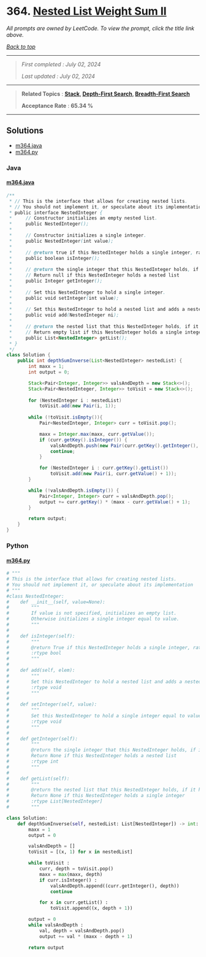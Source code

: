 # 364. [Nested List Weight Sum II](<https://leetcode.com/problems/nested-list-weight-sum-ii>)

*All prompts are owned by LeetCode. To view the prompt, click the title link above.*

*[Back to top](<../README.md>)*

------

> *First completed : July 02, 2024*
>
> *Last updated : July 02, 2024*

------

> **Related Topics** : **[Stack](<by_topic/Stack.md>), [Depth-First Search](<by_topic/Depth-First Search.md>), [Breadth-First Search](<by_topic/Breadth-First Search.md>)**
>
> **Acceptance Rate** : **65.34 %**

------

## Solutions

- [m364.java](<../my-submissions/m364.java>)
- [m364.py](<../my-submissions/m364.py>)
### Java
#### [m364.java](<../my-submissions/m364.java>)
```Java
/**
 * // This is the interface that allows for creating nested lists.
 * // You should not implement it, or speculate about its implementation
 * public interface NestedInteger {
 *     // Constructor initializes an empty nested list.
 *     public NestedInteger();
 *
 *     // Constructor initializes a single integer.
 *     public NestedInteger(int value);
 *
 *     // @return true if this NestedInteger holds a single integer, rather than a nested list.
 *     public boolean isInteger();
 *
 *     // @return the single integer that this NestedInteger holds, if it holds a single integer
 *     // Return null if this NestedInteger holds a nested list
 *     public Integer getInteger();
 *
 *     // Set this NestedInteger to hold a single integer.
 *     public void setInteger(int value);
 *
 *     // Set this NestedInteger to hold a nested list and adds a nested integer to it.
 *     public void add(NestedInteger ni);
 *
 *     // @return the nested list that this NestedInteger holds, if it holds a nested list
 *     // Return empty list if this NestedInteger holds a single integer
 *     public List<NestedInteger> getList();
 * }
 */
class Solution {
    public int depthSumInverse(List<NestedInteger> nestedList) {
        int maxx = 1;
        int output = 0;

        Stack<Pair<Integer, Integer>> valsAndDepth = new Stack<>();
        Stack<Pair<NestedInteger, Integer>> toVisit = new Stack<>();
        
        for (NestedInteger i : nestedList)
            toVisit.add(new Pair(i, 1));
        
        while (!toVisit.isEmpty()){
            Pair<NestedInteger, Integer> curr = toVisit.pop();

            maxx = Integer.max(maxx, curr.getValue());
            if (curr.getKey().isInteger()) {
                valsAndDepth.push(new Pair(curr.getKey().getInteger(), curr.getValue()));
                continue;
            }

            for (NestedInteger i : curr.getKey().getList())
                toVisit.add(new Pair(i, curr.getValue() + 1));
        }

        while (!valsAndDepth.isEmpty()) {
            Pair<Integer, Integer> curr = valsAndDepth.pop();
            output += curr.getKey() * (maxx - curr.getValue() + 1);
        }

        return output;
    }
}
```

### Python
#### [m364.py](<../my-submissions/m364.py>)
```Python
# """
# This is the interface that allows for creating nested lists.
# You should not implement it, or speculate about its implementation
# """
#class NestedInteger:
#    def __init__(self, value=None):
#        """
#        If value is not specified, initializes an empty list.
#        Otherwise initializes a single integer equal to value.
#        """
#
#    def isInteger(self):
#        """
#        @return True if this NestedInteger holds a single integer, rather than a nested list.
#        :rtype bool
#        """
#
#    def add(self, elem):
#        """
#        Set this NestedInteger to hold a nested list and adds a nested integer elem to it.
#        :rtype void
#        """
#
#    def setInteger(self, value):
#        """
#        Set this NestedInteger to hold a single integer equal to value.
#        :rtype void
#        """
#
#    def getInteger(self):
#        """
#        @return the single integer that this NestedInteger holds, if it holds a single integer
#        Return None if this NestedInteger holds a nested list
#        :rtype int
#        """
#
#    def getList(self):
#        """
#        @return the nested list that this NestedInteger holds, if it holds a nested list
#        Return None if this NestedInteger holds a single integer
#        :rtype List[NestedInteger]
#        """

class Solution:
    def depthSumInverse(self, nestedList: List[NestedInteger]) -> int:
        maxx = 1
        output = 0

        valsAndDepth = []
        toVisit = [(x, 1) for x in nestedList]

        while toVisit :
            curr, depth = toVisit.pop()
            maxx = max(maxx, depth)
            if curr.isInteger() :
                valsAndDepth.append((curr.getInteger(), depth))
                continue

            for x in curr.getList() :
                toVisit.append((x, depth + 1))

        output = 0
        while valsAndDepth :
            val, depth = valsAndDepth.pop()
            output += val * (maxx - depth + 1)

        return output

```

